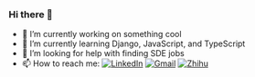 ### Hi there 👋

- 🔭 I’m currently working on something cool
- 🌱 I’m currently learning Django, JavaScript, and TypeScript
- 🤔 I’m looking for help with finding SDE jobs
- 📫 How to reach me: [![LinkedIn](https://api.iconify.design/simple-icons/linkedin.svg?color=%230A66C2)](https://www.linkedin.com/in/yueqian-yang-563990194/) [![Gmail](https://api.iconify.design/simple-icons/gmail.svg?color=%23EA4335)](mailto:yangyq@umich.edu) [![Zhihu](https://api.iconify.design/simple-icons/zhihu.svg?color=%230084FF)](https://www.zhihu.com/people/yyq-78-30)
<!-- - 😄 Pronouns: ...
- ⚡ Fun fact: ... -->
